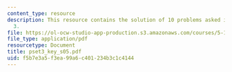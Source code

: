 ```yaml
---
content_type: resource
description: This resource contains the solution of 10 problems asked in problem set
  3.
file: https://ol-ocw-studio-app-production.s3.amazonaws.com/courses/5-12-organic-chemistry-i-spring-2005/f5b7e3a5f3ea99a6c401234b3c1c4144_pset3_key_s05.pdf
file_type: application/pdf
resourcetype: Document
title: pset3_key_s05.pdf
uid: f5b7e3a5-f3ea-99a6-c401-234b3c1c4144
---
```

